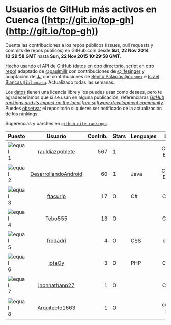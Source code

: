 
# Usuarios de GitHub más activos en Cuenca ([http://git.io/top-gh](http://git.io/top-gh))



  Cuenta las contribuciones a los repos públicos (issues, pull requests y commits de repos públicos) en GitHub.com desde  **Sat, 22 Nov 2014 10:29:58 GMT** hasta **Sun, 22 Nov 2015 10:29:58 GMT**.

  Hecho usando el API de [GitHub](http://github.com) ([datos en otro directorio](https://github.com/JJ/top-github-users-data/tree/master/data), [script en otro repo](https://github.com/JJ/github-city-rankings/blob/master/get-city.coffee)) adaptado de [@paulmillr](https://github.com/paulmillr) con contribuciones de [@lifesinger](https://github.com/lifesinger) y adaptación de [JJ](http://jj.github.io) con contribuciones de [Benito Palacios `@pleonex`](http://github.com/pleonex) e [Israel Blancas `@iblancasa`](https://github.com/iblancasa). Actualizado todas las semanas.

  Los [datos](https://github.com/JJ/top-github-users-data/tree/master/data) tienen una licencia libre y los puedes usar como desees, pero te agradeceríamos que si se usan en alguna publicación, referenciaras [*GitHub rankings and its impact on the local free software development community*](https://thewinnower.com/papers/github-rankings-and-its-impact-on-the-local-free-software-development-community). Puedes [observar](https://github.com/JJ/top-github-users-data/subscription) el repositorio si quieres ser notificado de la actualización de los ránkings.

  Sugerencias y parches en [`github-city-rankings`](http://github.com/JJ/github-city-rankings).


| Puesto   |  Usuario  |Contrib.| Stars | Lenguajes   |      Lugar      |  Avatar  |
|----------|:---------:|-------:|-------|-------------|:---------------:|----------|
|![equal](https://raw.githubusercontent.com/JJ/github-city-rankings/master/img/equal.gif) 1 | [rauldiazpoblete](https://github.com/rauldiazpoblete) | 567 | 1 |  | Cuenca, España | <img src='https://avatars1.githubusercontent.com/u/1359792?v=3&s=64' width="64" title='Raúl Díaz Poblete'> |
|![equal](https://raw.githubusercontent.com/JJ/github-city-rankings/master/img/equal.gif) 2 | [DesarrollandoAndroid](https://github.com/DesarrollandoAndroid) | 60 | 1 | Java | Cuenca, España | <img src='https://avatars1.githubusercontent.com/u/7956170?v=3&s=64' width="64" title='Desarrollando Android'> |
|![equal](https://raw.githubusercontent.com/JJ/github-city-rankings/master/img/equal.gif) 3 | [ftacurip](https://github.com/ftacurip) | 17 | 0 | C# | Cuenca | <img src='https://avatars2.githubusercontent.com/u/13069456?v=3&s=64' width="64" title='Fredy Tacuri'> |
|![equal](https://raw.githubusercontent.com/JJ/github-city-rankings/master/img/equal.gif) 4 | [Tebo555](https://github.com/Tebo555) | 13 | 0 |  | Cuenca | <img src='https://avatars1.githubusercontent.com/u/3661837?v=3&s=64' width="64" title='Esteban Vintimilla'> |
|![equal](https://raw.githubusercontent.com/JJ/github-city-rankings/master/img/equal.gif) 5 | [fredadri](https://github.com/fredadri) | 4 | 0 | CSS | cuenca | <img src='https://avatars1.githubusercontent.com/u/4308791?v=3&s=64' width="64" title='freddy'> |
|![equal](https://raw.githubusercontent.com/JJ/github-city-rankings/master/img/equal.gif) 6 | [jotaOy](https://github.com/jotaOy) | 3 | 0 | PHP | Cuenca | <img src='https://avatars3.githubusercontent.com/u/13277260?v=3&s=64' width="64" title='Jonnathan Oyervide'> |
|![equal](https://raw.githubusercontent.com/JJ/github-city-rankings/master/img/equal.gif) 7 | [jhonnathanp27](https://github.com/jhonnathanp27) | 1 | 0 |  | Cuenca | <img src='https://avatars3.githubusercontent.com/u/12394226?v=3&s=64' width="64" title='jhonnathan Paul'> |
|![equal](https://raw.githubusercontent.com/JJ/github-city-rankings/master/img/equal.gif) 8 | [Arquitecto1663](https://github.com/Arquitecto1663) | 1 | 0 |  | cuenca, spain | <img src='https://avatars2.githubusercontent.com/u/13456548?v=3&s=64' width="64" title='Arquitecto1663'> |

